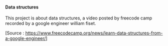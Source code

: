 #### Data structures

This project is about data structures, a video posted by freecode camp recorded by a google engineer william fiset.

[Source : https://www.freecodecamp.org/news/learn-data-structures-from-a-google-engineer/]
